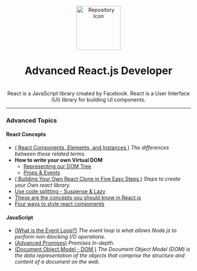 <p align="center"><a href="https://reactjs.org/" target="_blank"><img width="120" src="https://cdn.auth0.com/blog/react-js/react.png" alt="Repository Icon"></a></p>

<h1 align="center">Advanced React.js Developer</h1>


<p align="center">
  <br/>
  React is a JavaScript library created by Facebook. React is a User Interface (UI) library for building UI components.
</p>

<hr/>

### Advanced Topics


#### React Concepts
- [( React Components, Elements, and Instances )](https://medium.com/@dan_abramov/react-components-elements-and-instances-90800811f8ca)  *The differences between these related terms.*
- **How to write your own Virtual DOM**
  - [Representing our DOM Tree](https://medium.com/@deathmood/how-to-write-your-own-virtual-dom-ee74acc13060)
  - [Props & Events](https://medium.com/@deathmood/write-your-virtual-dom-2-props-events-a957608f5c76)
- [( Building Your Own React Clone in Five Easy Steps )](https://blog.javascripting.com/2016/10/05/building-your-own-react-clone-in-five-easy-steps) *Steps to create your Own react library.*
- [Use code splitting - Suspense & Lazy](https://medium.com/wineofbits/concepts-to-become-an-advanced-react-developer-684d90c086c2)
- [These are the concepts you should know in React.js](https://www.freecodecamp.org/news/these-are-the-concepts-you-should-know-in-react-js-after-you-learn-the-basics-ee1d2f4b8030/)
- [Four ways to style react components](https://codeburst.io/4-four-ways-to-style-react-components-ac6f323da822)


#### JavaScript
- [(What is the Event Loop?)](https://nodejs.org/es/docs/guides/event-loop-timers-and-nexttick/) *The event loop is what allows Node.js to perform non-blocking I/O operations.*
- [(Advanced Promises)](https://medium.com/trainingcenter/entendendo-promises-de-uma-vez-por-todas-32442ec725c2) *Promises In-depth.*
- [(Document Object Model - DOM )](https://developer.mozilla.org/en-US/docs/Web/API/Document_Object_Model/Introduction) *The Document Object Model (DOM) is the data representation of the objects that comprise the structure and content of a document on the web.*

